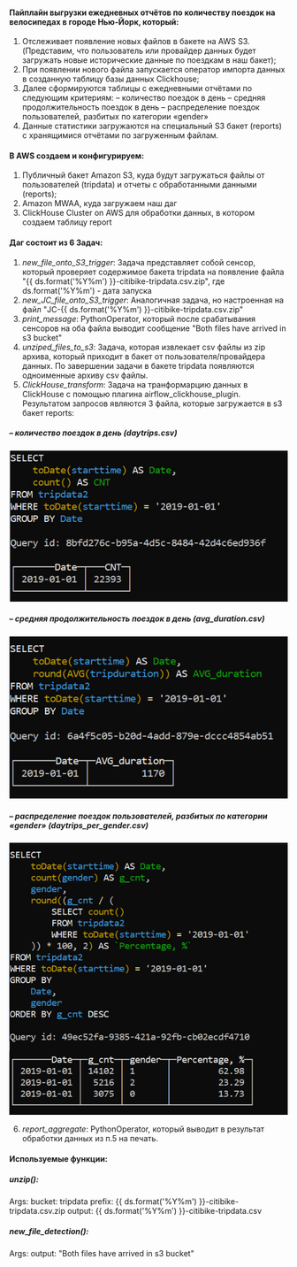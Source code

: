 #### Пайплайн выгрузки ежедневных отчётов по количеству поездок на велосипедах в городе Нью-Йорк, который:

1. Отслеживает появление новых файлов в бакете на AWS S3. 
   (Представим, что пользователь или провайдер данных будет загружать 
   новые исторические данные по поездкам в наш бакет);
2. При появлении нового файла запускается оператор импорта данных в 
   созданную таблицу базы данных Clickhouse;
3. Далее сформируются таблицы с ежедневными отчётами по следующим 
   критериям:
   – количество поездок в день
   – средняя продолжительность поездок в день
   – распределение поездок пользователей, разбитых по категории «gender»
4. Данные статистики загружаются на специальный S3 бакет (reports) с 
   хранящимися отчётами по загруженным файлам.



#### В AWS создаем и конфигурируем:

1. Публичный бакет Amazon S3, куда будут загружаться файлы от пользователей (tripdata) и отчеты с обработанными данными (reports);
2. Amazon MWAA, куда загружаем наш даг
3. ClickHouse Cluster on AWS для обработки данных, в котором создаем таблицу report

#### Даг состоит из 6 Задач:
1. *new_file_onto_S3_trigger*:
Задача представляет собой сенсор, который проверяет содержимое бакета tripdata на появление файла 
"{{ ds.format('%Y%m') }}-citibike-tripdata.csv.zip", где ds.format('%Y%m') - дата запуска 
2. *new_JC_file_onto_S3_trigger*:
Аналогичная задача, но настроенная на файл "JC-{{ ds.format('%Y%m') }}-citibike-tripdata.csv.zip"
3. *print_message*:
PythonOperator, который после срабатывания сенсоров на оба файла выводит сообщение "Both files have arrived in s3 bucket"
4. *unziped_files_to_s3*:
Задача, которая извлекает csv файлы из zip архива, который приходит в бакет от пользователя/провайдера данных. По завершении задачи в бакете tripdata появляются одноименные архиву csv файлы.
5. *ClickHouse_transform*:
Задача на транформарцию данных в ClickHouse с помощью плагина airflow_clickhouse_plugin.
Результатом запросов являются 3 файла, которые загружается в s3 бакет reports:

#####  – количество поездок в день (daytrips.csv)

![image](https://github.com/VivSRD/NY_cycling_airflow/blob/main/screens/1.jpg)
   
##### – средняя продолжительность поездок в день (avg_duration.csv)

![image](https://github.com/VivSRD/NY_cycling_airflow/blob/main/screens/2.jpg)
   
##### – распределение поездок пользователей, разбитых по категории «gender» (daytrips_per_gender.csv)

![image](https://github.com/VivSRD/NY_cycling_airflow/blob/main/screens/3.jpg)


6. *report_aggregate*:
PythonOperator, который выводит в результат обработки данных из п.5 на печать.


#### Используемые функции:

##### unzip():

Args:
   bucket: tripdata
   prefix: {{ ds.format('%Y%m') }}-citibike-tripdata.csv.zip
   output: {{ ds.format('%Y%m') }}-citibike-tripdata.csv

##### new_file_detection():

Args:
   output: "Both files have arrived in s3 bucket"
